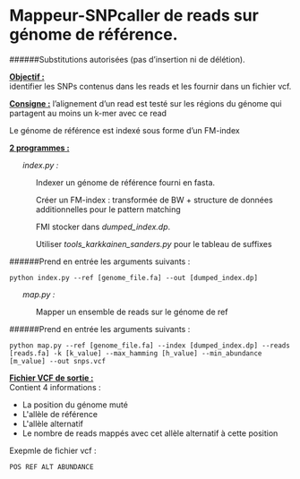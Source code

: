 # Mappeur-SNPcaller de reads sur génome de référence.

######Substitutions autorisées (pas d’insertion ni de délétion).

<b><u>Objectif :</u></b>	
identifier les SNPs contenus dans les reads et les fournir dans un fichier vcf.

<b><u> Consigne :</u></b>
l’alignement d’un read est testé sur les régions du génome qui partagent
au moins un k-mer avec ce read

Le génome de référence est indexé sous forme d’un FM-index

<b><u> 2 programmes :</u></b><br>
    <ul><i>index.py :</i>
		<ul>Indexer un génome de référence fourni en fasta.</ul>
		<ul>Créer un FM-index : transformée de BW + structure de données 
		additionnelles pour le pattern matching</ul>
		<ul>FMI stocker dans <i>dumped_index.dp</i>.</ul>
		<ul>Utiliser <i>tools_karkkainen_sanders.py</i> pour le tableau de suffixes</ul></ul>
######Prend en entrée les arguments suivants : 

    python index.py --ref [genome_file.fa] --out [dumped_index.dp]
<ul><i>map.py :</i>
	<ul>Mapper un ensemble de reads sur le génome de ref</ul></ul>

######Prend en entrée les arguments suivants : 
	
    python map.py --ref [genome_file.fa] --index [dumped_index.dp] --reads [reads.fa] -k [k_value] --max_hamming [h_value] --min_abundance [m_value] --out snps.vcf

<b><u> Fichier VCF de sortie :</u></b>
<br>Contient 4 informations : 
<ul>
<li>La position du génome muté</li>
<li>L'allèle de référence</li>
<li>L'allèle alternatif</li>
<li>Le nombre de reads mappés avec cet allèle alternatif à cette position</li></ul>
Exepmle de fichier vcf :

    POS REF ALT ABUNDANCE 
    